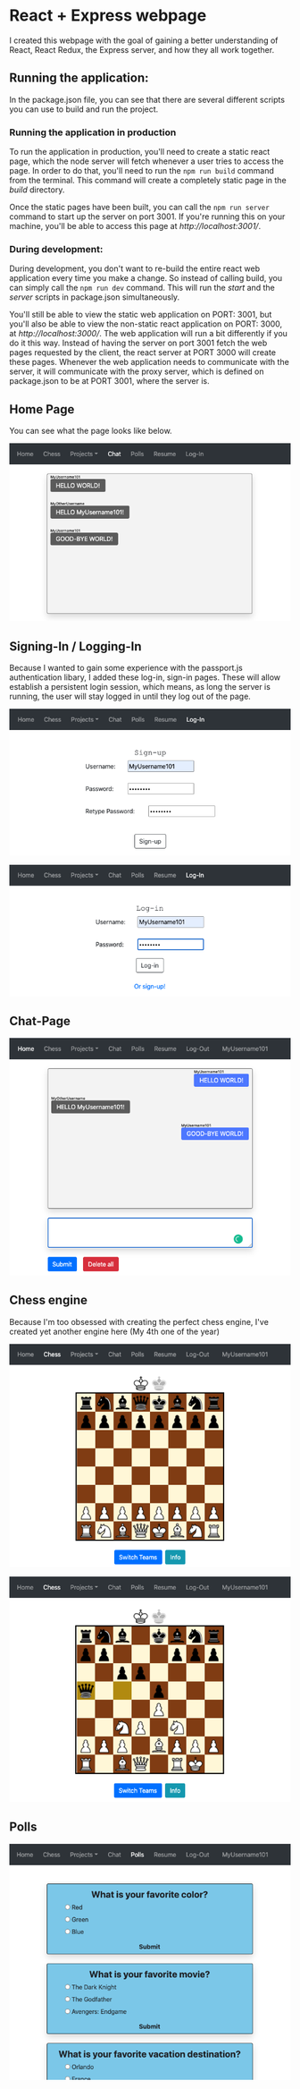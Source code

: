 # React + Express webpage

I created this webpage with the goal of gaining a better understanding of React, React Redux, the Express server, and how they all work together.

## Running the application: 

In the package.json file, you can see that there are several different scripts you can use to build and run the project. 

### Running the application in production

To run the application in production, you'll need to create a static react page, which the node server will fetch whenever a user tries to access the page. In order to do that, you'll need to run the `npm run build` command from the terminal. This command will create a completely static page in the *build* directory. 

Once the static pages have been built, you can call the `npm run server` command to start up the server on port 3001. If you're running this on your machine, you'll be able to access this page at *http://localhost:3001/*.

### During development:

During development, you don't want to re-build the entire react web application every time you make a change. So instead of calling build, you can simply call the `npm run dev` command. This will run the *start* and the *server* scripts in package.json simultaneously. 

You'll still be able to view the static web application on PORT: 3001, but you'll also be able to view the non-static react application on PORT: 3000, at *http://localhost:3000/*. The web application will run a bit differently if you do it this way. Instead of having the server on port 3001 fetch the web pages requested by the client, the react server at PORT 3000 will create these pages. Whenever the web application needs to communicate with the server, it will communicate with the proxy server, which is defined on package.json to be at PORT 3001, where the server is. 

## Home Page

You can see what the page looks like below.

![Home](https://github.com/jonathonjb/ReactWebApplication/blob/master/readmeImages/Home.png)

## Signing-In / Logging-In

Because I wanted to gain some experience with the passport.js authentication libary, I added these log-in, sign-in pages. These will allow establish a persistent login session, which means, as long the server is running, the user will stay logged in until they log out of the page.

![Sign-In](https://github.com/jonathonjb/ReactWebApplication/blob/master/readmeImages/SignIn.png)

![Logging-In](https://github.com/jonathonjb/ReactWebApplication/blob/master/readmeImages/LogIn.png)

## Chat-Page

![Chat page](https://github.com/jonathonjb/ReactWebApplication/blob/master/readmeImages/ChatPage.png)

## Chess engine

Because I'm too obsessed with creating the perfect chess engine, I've created yet another engine here (My 4th one of the year)

![Chess Engine](https://github.com/jonathonjb/ReactWebApplication/blob/master/readmeImages/ChessStart.png)

![Chess middlegame](https://github.com/jonathonjb/ReactWebApplication/blob/master/readmeImages/ChessMiddle.png)

## Polls

![Polls](https://github.com/jonathonjb/ReactWebApplication/blob/master/readmeImages/Polls.png)
